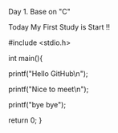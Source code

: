 Day 1. Base on "C" 

Today My First Study is  Start !!

#include <stdio.h>

int main(){

printf("Hello GitHub\n");

printf("Nice to meet\n");

printf("bye bye");



return 0;
}



